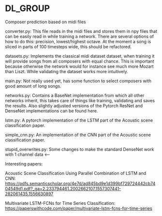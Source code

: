 # DL_GROUP
Composer prediction based on midi files

converter.py:
This file reads in the midi files and stores them in npy files that can be easily read in while training a network.
There are several options of how to do this: precision, lowest/highest octave.
At the moment a song is sliced in parts of 100 timesteps wide, this should be refactored.

datasets.py:
Implements the classical midi dataset dataset, when training it will provide songs from all composers with equal chance.
This is important because otherwise the network would for instance see much more Mozart than Liszt.
While validating the dataset works more intuitively.

main.py:
Not really used yet, has some function to select composers with good amount of long songs.

networks.py:
Contains a BaseNet implementation from which all other networks inherit, this takes care of things like training,
validating and saves the results.
Also slightly adjusted versions of the Pytorch ResNet and DenseNet implementations can be found here.

lstm.py:
A pytorch implementation of the LSTM part of the Acoustic scene classification paper.

simple_cnn.py:
An implementation of the CNN part of the Acoustic scene classification paper.

stupid_overwrites.py:
Some changes to make the standard DenseNet work with 1 channel data <--


Interesting papers:

Acoustic Scene Classification Using Parallel Combination of LSTM and CNN:
https://pdfs.semanticscholar.org/4e7d/ad845bd9e1d399bf729724442cb7404549d1.pdf?_ga=2.233794461.2002662107.1557307441-282061435.1556630897

Multivariate LSTM-FCNs for Time Series Classification:
https://paperswithcode.com/paper/multivariate-lstm-fcns-for-time-series